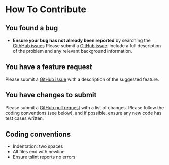 # How To Contribute

## You found a bug
 + **Ensure your bug has not already been reported** by searching the [GithHub issues](https://github.com/WhiteAbeLincoln/sf-graphql/issues)
Please submit a [GitHub issue](https://github.com/WhiteAbeLincoln/sf-graphql/issues/new). Include a full description of 
the problem and any relevant background information.

## You have a feature request
Please submit a [GitHub issue](https://github.com/WhiteAbeLincoln/sf-graphql/issues/new) with a description of
the suggested feature.

## You have changes to submit
Please submit a [GitHub pull request](https://github.com/WhiteAbeLincoln/sf-graphql/pull/new/master) with a list of changes.
Please follow the coding conventions (see below), and if possible, ensure any new code has test cases written.

## Coding conventions
+ Indentation: two spaces
+ All files end with newline
+ Ensure tslint reports no errors
